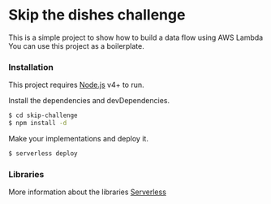 # Skip the dishes challenge
This is a simple project to show how to build a data flow using AWS Lambda
You can use this project as a boilerplate. 

### Installation
This project requires [Node.js](https://nodejs.org/) v4+ to run.

Install the dependencies and devDependencies.

```sh
$ cd skip-challenge
$ npm install -d
```

Make your implementations and deploy it.

```sh
$ serverless deploy
```

### Libraries
More information about the libraries
[Serverless](https://serverless.com/)
